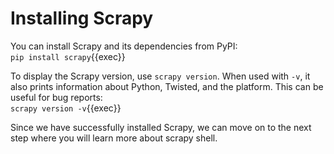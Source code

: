 # Installing Scrapy

You can install Scrapy and its dependencies from PyPI:
<br>
`pip install scrapy`{{exec}}

To display the Scrapy version, use `scrapy version`. When used with `-v`, it also prints information about Python, Twisted, and the platform. This can be useful for bug reports:
<br>
`scrapy version -v`{{exec}}

Since we have successfully installed Scrapy, we can move on to the next step where you will learn more about scrapy shell.
